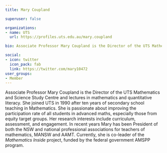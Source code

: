 ```yaml
---
title: Mary Coupland

superuser: false 

organizations:
- name: UTS
  url: https://profiles.uts.edu.au/mary.coupland

bio: Associate Professor Mary Coupland is the Director of the UTS Mathematics and Science Study Centre and lectures in mathematics and quantitative literacy.

social:
- icon: twitter
  icon_pack: fab
  link: https://twitter.com/mary10472
user_groups: 
- Member
---
```

Associate Professor Mary Coupland is the Director of the UTS Mathematics and Science Study Centre and lectures in mathematics and quantitative literacy. She joined UTS in 1990 after ten years of secondary school teaching in Mathematics. She is passionate about improving the participation rate of all students in advanced maths, especially those from equity target groups. Her research interests include curriculum, assessment, and engagement. In recent years Mary has been President of both the NSW and national professional associations for teachers of mathematics, MANSW and AAMT. Currently, she is co-leader of the _Mathematics Inside_ project, funded by the federal government AMSPP program.
